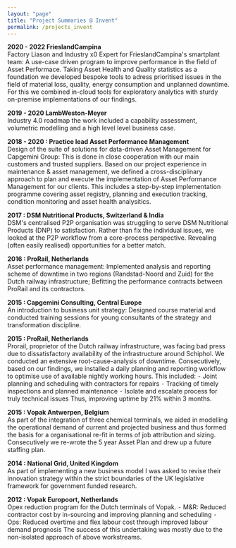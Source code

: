 ```yaml
---
layout: "page"
title: "Project Summaries @ Invent"
permalink: /projects_invent
---
```


**2020 - 2022 FrieslandCampina**  
Factory Liason and Industry x0 Expert for FrieslandCampina's smartplant team: A use-case driven program to improve performance in the field of Asset Performace. Taking Asset Health and Quality statistics as a foundation we developed bespoke tools to adress prioritised issues in the field of material loss, quality, energy consumption and unplanned downtime. For this we combined in-cloud tools for exploratory analytics with sturdy on-premise implementations of our findings.


**2019 - 2020 LambWeston-Meyer**  
Industry 4.0 roadmap the work included a capability assessment,  volumetric modelling and a high level level business case.

**2018 - 2020 : Practice lead Asset Performance Management**  
Design of the suite of solutions for data-driven Asset Management for Capgemini Group: This is done in close cooperation with our main customers and trusted suppliers. Based on our project experience in maintenance & asset management, we defined a cross-disciplinary approach to plan and execute the implementation of Asset Performance Management for our clients. This includes a step-by-step implementation programme covering asset registry, planning and execution tracking, condition monitoring and asset health analysitics.

**2017 : DSM Nutritional Products, Switzerland & India**  
DSM's centralised P2P organisation was struggling to serve DSM Nutritional Products (DNP) to satisfaction. Rather than fix the individual issues, we looked at the P2P workflow from a core-process perspective. Revealing (often easily realised) opportunities for a better match. 

**2016 : ProRail, Netherlands**  
Asset performance management: Implemented analysis and reporting scheme of downtime in two regions (Randstad-Noord and Zuid) for the Dutch railway infrastructure; Befitting the performance contracts between ProRail and its contractors.

**2015 : Capgemini Consulting, Central Europe**  
An introduction to business unit strategy: Designed course material and conducted training sessions for young consultants of the strategy and transformation discipline.

**2015 : ProRail, Netherlands**  
Prorail, proprietor of the Dutch railway infrastructure, was facing bad press due to dissatisfactory availability of the infrastructure around Schiphol. We conducted an extensive root-cause-analysis of downtime. Consecutively, based on our findings, we installed a daily planning and reporting workflow to optimise use of available nightly working hours. This included:
	⁃	Joint planning and scheduling with contractors for repairs
	⁃	Tracking of timely inspections and planned maintenance
	⁃	Isolate and escalate process for truly technical issues 
Thus, improving uptime by 21% within 3 months.

**2015 : Vopak Antwerpen, Belgium**  
As part of the integration of three chemical terminals, we aided in modelling the operational demand of current and projected business and thus formed the basis for a organisational re-fit in terms of job attribution and sizing. Consecutively we re-wrote the 5 year Asset Plan and drew up a future staffing plan.

**2014 : National Grid, United Kingdom**  
As part of implementing a new business model I was asked to revise their innovation strategy within the strict boundaries of the UK legislative framework for government funded research.

**2012 : Vopak Europoort, Netherlands**  
Opex reduction program for the Dutch terminals of Vopak.
	⁃	M&R: Reduced contractor cost by in-sourcing and improving planning and scheduling
	⁃	Ops: Reduced overtime and flex labour cost through improved labour demand prognosis
The success of this undertaking was mostly due to the non-isolated approach of above workstreams.